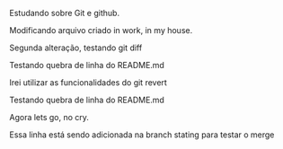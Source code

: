 Estudando sobre Git e github.

Modificando arquivo criado in work, in my house.

Segunda alteração, testando git diff

Testando quebra de linha do README.md

Irei utilizar as funcionalidades do git revert

Testando quebra de linha do README.md

Agora lets go, no cry.

Essa linha está sendo adicionada na branch stating para testar o merge
